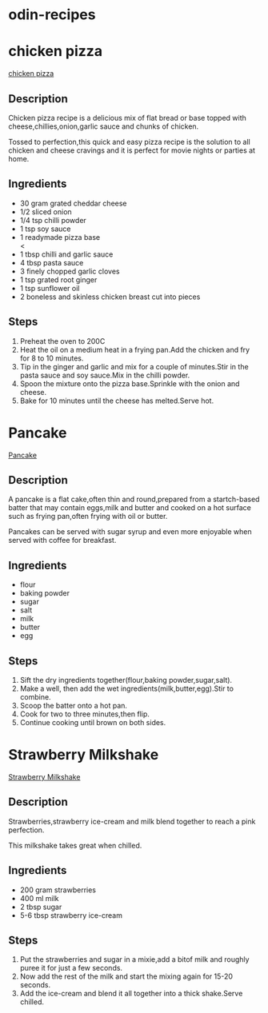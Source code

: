 # odin-recipes
<h1>chicken pizza</h1>
<a href="recipes/chicken_pizza.html">chicken pizza</a>
<h2>Description</h2>
<p>Chicken pizza recipe is a delicious mix of flat bread or base topped with cheese,chillies,onion,garlic sauce and chunks of chicken.</p>
<p>Tossed to perfection,this quick and easy pizza recipe is the solution to all chicken and cheese cravings and it is perfect for movie nights or parties at home.</p>
<h2>Ingredients</h2>
<ul>
<li>30 gram grated cheddar cheese</li>
<li>1/2 sliced onion</li>
<li>1/4 tsp chilli powder</li>
<li>1 tsp soy sauce</li>
<li>1 readymade pizza base</li>
<<li>1 tbsp chilli and garlic sauce</li>
<li>4 tbsp pasta sauce</li>
<li>3 finely chopped garlic cloves</li>
<li>1 tsp grated root ginger</li>
<li>1 tsp sunflower oil</li>
<li>2 boneless and skinless chicken breast cut into pieces</li>
</ul>
<h2>Steps</h2>
<ol>
<li>Preheat the oven to 200C</li>
<li>Heat the oil on a medium heat in a frying pan.Add the chicken and fry for 8 to 10 minutes.</li>
<li>Tip in the ginger and garlic and mix for a couple of minutes.Stir in the pasta sauce and soy sauce.Mix in the chilli powder.</li>
<li>Spoon the mixture onto the pizza base.Sprinkle with the onion and cheese.</li>
<li>Bake for 10 minutes until the cheese has melted.Serve hot.</li>
</ol>

<h1>Pancake</h1>
<a href="recipes/pancake.html">Pancake</a>
<h2>Description</h2>
<p>A pancake is a flat cake,often thin and round,prepared from a startch-based batter that may contain eggs,milk and butter and cooked on a hot surface such as frying pan,often frying with oil or butter.</p>
<p>Pancakes can be served with sugar syrup and even more enjoyable when served with coffee for breakfast.</p>
<h2>Ingredients</h2>
<ul>
<li>flour</li>
<li>baking powder</li>
<li>sugar</li>
<li>salt</li>
<li>milk</li>
<li>butter</li>
<li>egg</li>
</ul>
<h2>Steps</h2>
<ol>
<li>Sift the dry ingredients together(flour,baking powder,sugar,salt).</li>
<li>Make a well, then add the wet ingredients(milk,butter,egg).Stir to combine.</li>
<li>Scoop the batter onto a hot pan.</li>
<li>Cook for two to three minutes,then flip.</li>
<li>Continue cooking until brown on both sides.</li>
</ol>

<h1>Strawberry Milkshake</h1>
<a href="recipes/strawberry_milkshake.html">Strawberry Milkshake</a>
<h2>Description</h2>
<p>Strawberries,strawberry ice-cream and milk blend together to reach a pink perfection.</p>
<p>This milkshake takes great when chilled.</p>
<h2>Ingredients</h2>
<ul>
<li>200 gram strawberries</li>
<li>400 ml milk</li>
<li>2 tbsp sugar</li>
<li>5-6 tbsp strawberry ice-cream</li>
</ul>
<h2>Steps</h2>
<ol>
<li>Put the strawberries and sugar in a mixie,add a bitof milk and roughly puree it for just a few seconds.</li>
<li>Now add the rest of the milk and start the mixing again for 15-20 seconds.</li>
<li>Add the ice-cream and blend it all together into a thick shake.Serve chilled.</li>
</ol>





